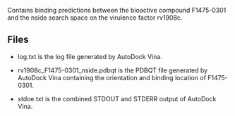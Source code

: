 Contains binding predictions between the bioactive compound F1475-0301 and the nside search space on the virulence factor rv1908c.

## Files

- log.txt is the log file generated by AutoDock Vina.

- rv1908c_F1475-0301_nside.pdbqt is the PDBQT file generated by AutoDock Vina containing the orientation and binding location of F1475-0301.

- stdoe.txt is the combined STDOUT and STDERR output of AutoDock Vina.

